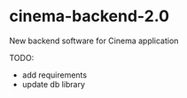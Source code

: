 # cinema-backend-2.0
New backend software for Cinema application

TODO:
- add requirements
- update db library
